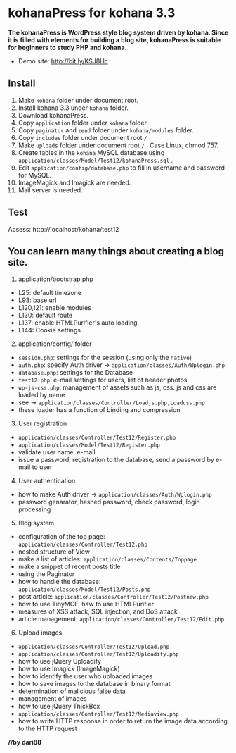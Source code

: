 kohanaPress for kohana 3.3
==========================
**The kohanaPress is WordPress style blog system driven by kohana. Since it is filled with elements for building a blog site, kohanaPress is suitable for beginners to study PHP and kohana.**

- Demo site: http://bit.ly/KSJ8Hc

Install
--------
1. Make `kohana` folder under document root.
2. Install kohana 3.3 under `kohana` folder.
3. Download kohanaPress.
4. Copy `application` folder under `kohana` folder.
5. Copy `paginator` and `zend` folder under `kohana/modules` folder.
6. Copy `includes` folder under document root `/` .
7. Make `uploads` folder under document root `/` . Case Linux, chmod 757.
8. Create tables in the `kohana` MySQL database using `application/classes/Model/Test12/kohanaPress.sql` .
9. Edit `application/config/database.php` to fill in username and password for MySQL.
10. ImageMagick and Imagick are needed.
11. Mail server is needed.

Test
----
Acsess: http://localhost/kohana/test12

You can learn many things about creating a blog site.
-----------------------------------------------------

1. application/bootstrap.php

 - L25: default timezone
 - L93: base url
 - L120,121: enable modules
 - L130: default route
 - L137: enable HTMLPurifier's auto loading
 - L144: Cookie settings

2. application/config/ folder

 - `session.php`: settings for the session (using only the `native`)
 - `auth.php`: specify Auth driver -> `application/classes/Auth/Wplogin.php`
 - `database.php`: settings for the Database
 - `test12.php`: e-mail settings for users, list of header photos
 - `wp-js-css.php`: management of assets such as js, css. js and css are loaded by name
  - see -> `application/classes/Controller/Loadjs.php,Loadcss.php`
   - these loader has a function of binding and compression

3. User registration

 - `application/classes/Controller/Test12/Register.php`
 - `application/classes/Model/Test12/Register.php`
 - validate user name, e-mail
 - issue a password, registration to the database, send a password by e-mail to user

4. User authentication

 - how to make Auth driver -> `application/classes/Auth/Wplogin.php`
  - password genarator, hashed password, check password, login processing

5. Blog system

 - configuration of the top page: `application/classes/Controller/Test12.php`
  - nested structure of View
  - make a list of articles: `application/classes/Contents/Toppage`
   - make a snippet of recent posts title
   - using the Paginator
 - how to handle the database: `application/classes/Model/Test12/Posts.php`
 - post article: `application/classes/Controller/Test12/Postnew.php`
  - how to use TinyMCE, haw to use HTMLPurifier
  - measures of XSS attack, SQL injection, and DoS attack
 - article management: `application/classes/Controller/Test12/Edit.php`

6. Upload images

 - `application/classes/Controller/Test12/Upload.php`
 - `application/classes/Controller/Test12/Uploadify.php`
  - how to use jQuery Uploadify
  - how to use Imagick (ImageMagick)
  - how to identify the user who uploaded images
  - how to save images to the database in binary format
  - determination of malicious false data
  - management of images
  - how to use jQuery ThickBox
 - `application/classes/Controller/Test12/Mediaview.php`
  - how to write HTTP response in order to return the image data according to the HTTP request

**//by dari88**
